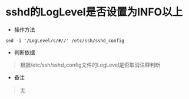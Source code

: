 # sshd的LogLevel是否设置为INFO以上

- 操作方法
```
sed -i '/LogLevel/s/#//' /etc/ssh/sshd_config 
```

- 判断依据
> 根据/etc/ssh/sshd_config文件的LogLevel是否取消注释判断

- 备注
> 无